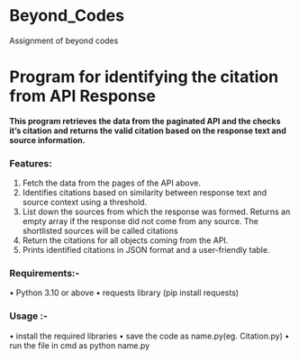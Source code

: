 # Beyond_Codes
Assignment of beyond codes

# Program for identifying the citation from API Response

**This program retrieves the data from the paginated API and the checks it’s citation and returns the valid citation based on the response text and source information.**

### Features:
1. Fetch the data from the pages of the API above.
2. Identifies citations based on similarity between response text and source context using a threshold.
3. List down the sources from which the response was formed. Returns an empty array if the response did not come from any source. The shortlisted sources will be called citations
4. Return the citations for all objects coming from the API.
5. Prints identified citations in JSON format and a user-friendly table.

### Requirements:-
•	Python 3.10 or above 
•	requests library (pip install requests)

### Usage :-
•	install the required libraries
•	save the code as name.py(eg. Citation.py)
•	run the file in cmd as python name.py 

